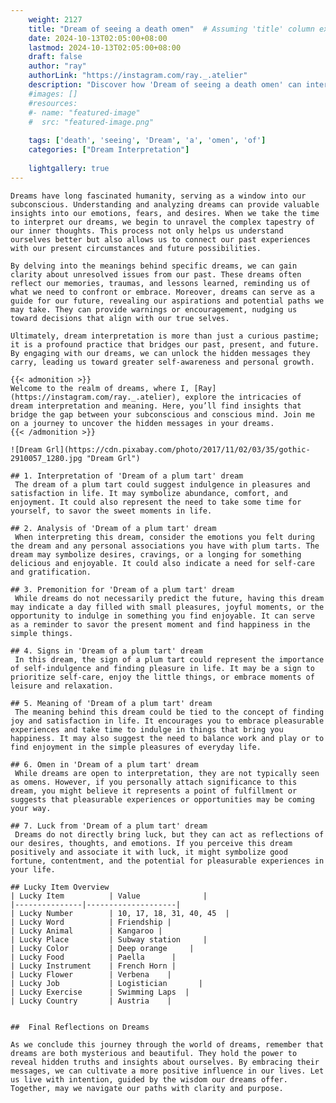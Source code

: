 ```yaml
---
    weight: 2127
    title: "Dream of seeing a death omen"  # Assuming 'title' column exists
    date: 2024-10-13T02:05:00+08:00
    lastmod: 2024-10-13T02:05:00+08:00
    draft: false
    author: "ray"
    authorLink: "https://instagram.com/ray._.atelier"
    description: "Discover how 'Dream of seeing a death omen' can interpret your future and uncover its significant meanings in your life."
    #images: []
    #resources:
    #- name: "featured-image"
    #  src: "featured-image.png"
    
    tags: ['death', 'seeing', 'Dream', 'a', 'omen', 'of']
    categories: ["Dream Interpretation"]
    
    lightgallery: true
---
```

    
    Dreams have long fascinated humanity, serving as a window into our subconscious. Understanding and analyzing dreams can provide valuable insights into our emotions, fears, and desires. When we take the time to interpret our dreams, we begin to unravel the complex tapestry of our inner thoughts. This process not only helps us understand ourselves better but also allows us to connect our past experiences with our present circumstances and future possibilities.
    
    By delving into the meanings behind specific dreams, we can gain clarity about unresolved issues from our past. These dreams often reflect our memories, traumas, and lessons learned, reminding us of what we need to confront or embrace. Moreover, dreams can serve as a guide for our future, revealing our aspirations and potential paths we may take. They can provide warnings or encouragement, nudging us toward decisions that align with our true selves.
    
    Ultimately, dream interpretation is more than just a curious pastime; it is a profound practice that bridges our past, present, and future. By engaging with our dreams, we can unlock the hidden messages they carry, leading us toward greater self-awareness and personal growth.
    
    {{< admonition >}}
    Welcome to the realm of dreams, where I, [Ray](https://instagram.com/ray._.atelier), explore the intricacies of dream interpretation and meaning. Here, you’ll find insights that bridge the gap between your subconscious and conscious mind. Join me on a journey to uncover the hidden messages in your dreams.
    {{< /admonition >}}
    
    ![Dream Grl](https://cdn.pixabay.com/photo/2017/11/02/03/35/gothic-2910057_1280.jpg "Dream Grl")
    
    ## 1. Interpretation of 'Dream of a plum tart' dream
     The dream of a plum tart could suggest indulgence in pleasures and satisfaction in life. It may symbolize abundance, comfort, and enjoyment. It could also represent the need to take some time for yourself, to savor the sweet moments in life.
    
    ## 2. Analysis of 'Dream of a plum tart' dream
     When interpreting this dream, consider the emotions you felt during the dream and any personal associations you have with plum tarts. The dream may symbolize desires, cravings, or a longing for something delicious and enjoyable. It could also indicate a need for self-care and gratification.
    
    ## 3. Premonition for 'Dream of a plum tart' dream
     While dreams do not necessarily predict the future, having this dream may indicate a day filled with small pleasures, joyful moments, or the opportunity to indulge in something you find enjoyable. It can serve as a reminder to savor the present moment and find happiness in the simple things.
    
    ## 4. Signs in 'Dream of a plum tart' dream
     In this dream, the sign of a plum tart could represent the importance of self-indulgence and finding pleasure in life. It may be a sign to prioritize self-care, enjoy the little things, or embrace moments of leisure and relaxation.
    
    ## 5. Meaning of 'Dream of a plum tart' dream
     The meaning behind this dream could be tied to the concept of finding joy and satisfaction in life. It encourages you to embrace pleasurable experiences and take time to indulge in things that bring you happiness. It may also suggest the need to balance work and play or to find enjoyment in the simple pleasures of everyday life.
    
    ## 6. Omen in 'Dream of a plum tart' dream
     While dreams are open to interpretation, they are not typically seen as omens. However, if you personally attach significance to this dream, you might believe it represents a point of fulfillment or suggests that pleasurable experiences or opportunities may be coming your way.
    
    ## 7. Luck from 'Dream of a plum tart' dream
     Dreams do not directly bring luck, but they can act as reflections of our desires, thoughts, and emotions. If you perceive this dream positively and associate it with luck, it might symbolize good fortune, contentment, and the potential for pleasurable experiences in your life.
    
    ## Lucky Item Overview
    | Lucky Item          | Value              |
    |---------------|--------------------|
    | Lucky Number        | 10, 17, 18, 31, 40, 45  |
    | Lucky Word          | Friendship |
    | Lucky Animal        | Kangaroo |
    | Lucky Place         | Subway station     |
    | Lucky Color         | Deep orange     |
    | Lucky Food          | Paella      |
    | Lucky Instrument    | French Horn |
    | Lucky Flower        | Verbena    |
    | Lucky Job           | Logistician       |
    | Lucky Exercise      | Swimming Laps  |
    | Lucky Country       | Austria    |
    
    
    ##  Final Reflections on Dreams
    
    As we conclude this journey through the world of dreams, remember that dreams are both mysterious and beautiful. They hold the power to reveal hidden truths and insights about ourselves. By embracing their messages, we can cultivate a more positive influence in our lives. Let us live with intention, guided by the wisdom our dreams offer. Together, may we navigate our paths with clarity and purpose.
    